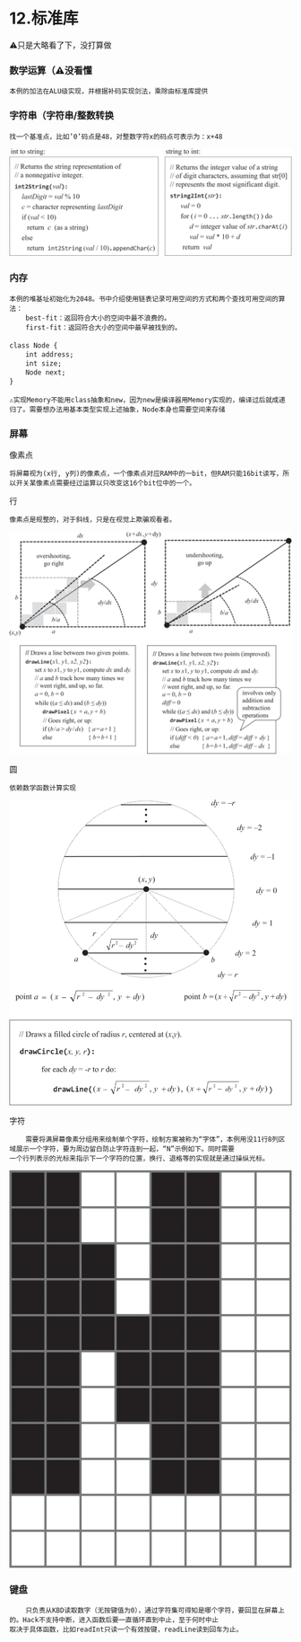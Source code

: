 # 12.标准库

⚠️只是大略看了下，没打算做

### 数学运算（⚠️没看懂
```text
本例的加法在ALU级实现，并根据补码实现剑法，乘除由标准库提供
```

### 字符串（字符串/整数转换
```text
找一个基准点，比如’0’码点是48，对整数字符x的码点可表示为：x+48
```
![字符串](img/70D64806-47DF-4A0B-A692-6296CADE0E9C.png)

### 内存
```text
本例的堆基址初始化为2048。书中介绍使用链表记录可用空间的方式和两个查找可用空间的算法：
    best-fit：返回符合大小的空间中最不浪费的。
    first-fit：返回符合大小的空间中最早被找到的。

class Node {
    int address;
    int size;
    Node next;
}

⚠️实现Memory不能用class抽象和new，因为new是编译器用Memory实现的，编译过后就成递归了。需要想办法用基本类型实现上述抽象，Node本身也需要空间来存储
```

### 屏幕

像素点
```text
将屏幕视为(x行, y列)的像素点，一个像素点对应RAM中的一bit，但RAM只能16bit读写，所以开关某像素点需要经过运算以只改变这16个bit位中的一个。
```

行
```text
像素点是规整的，对于斜线，只是在视觉上欺骗观看者。
```
![行](img/74640800-4A2D-4EC4-8569-3A150BFF8C20.png)

圆
```text
依赖数学函数计算实现
```
![圆](img/1F97B155-2A12-43B5-BDBC-7F4AC28490C4.png)

字符
```text
    需要将满屏幕像素分组用来绘制单个字符，绘制方案被称为“字体”，本例用没11行8列区域展示一个字符，要为周边留白防止字符连到一起，“N”示例如下。同时需要
一个行列表示的光标来指示下一个字符的位置，换行、退格等的实现就是通过操纵光标。
```
![字符](img/0EDDD58B-1A94-4268-991B-9B7FB59476A1.png)

### 键盘
```text
    只负责从KBD读取数字（无按键值为0），通过字符集可得知是哪个字符，要回显在屏幕上的。Hack不支持中断，进入函数后要一直循环直到中止，至于何时中止
取决于具体函数，比如readInt只读一个有效按键，readLine读到回车为止。
```